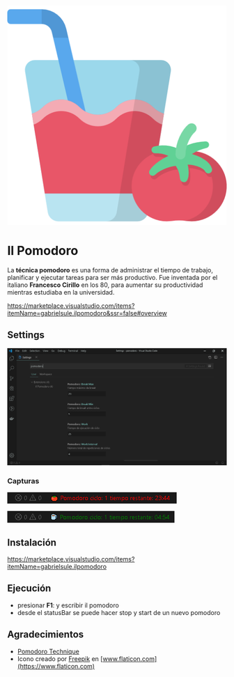 ![Il Pomodoro](https://raw.githubusercontent.com/gabrielsule/vscode-ilpomodoro/master/assets/tomato.png) 
# Il Pomodoro

La **técnica pomodoro** es una forma de administrar el tiempo de trabajo, planificar y ejecutar tareas para ser más productivo.
Fue inventada por el italiano **Francesco Cirillo** en los 80, para aumentar su productividad mientras estudiaba en la universidad.

https://marketplace.visualstudio.com/items?itemName=gabrielsule.ilpomodoro&ssr=false#overview

## Settings
![Il Pomodoro Settings](https://raw.githubusercontent.com/gabrielsule/vscode-ilpomodoro/master/assets/ilpomodoro.settings.png)

### Capturas
![Il Pomodoro Capturas](https://raw.githubusercontent.com/gabrielsule/vscode-ilpomodoro/master/assets/pomodoro.work.png)

![Il Pomodoro Capturas](https://raw.githubusercontent.com/gabrielsule/vscode-ilpomodoro/master/assets/pomodoro.break.png)

## Instalación
https://marketplace.visualstudio.com/items?itemName=gabrielsule.ilpomodoro

## Ejecución

* presionar **F1**: y escribir il pomodoro
* desde el statusBar se puede hacer stop y start de un nuevo pomodoro


## Agradecimientos
* [Pomodoro Technique](https://es.wikipedia.org/wiki/T%C3%A9cnica_Pomodoro)
* Icono creado por [Freepik](https://www.freepik.com/) en [www.flaticon.com](https://www.flaticon.com)